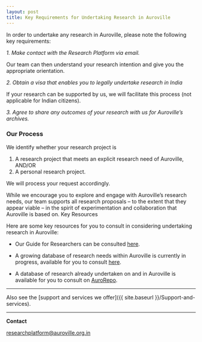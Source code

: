 ```yaml
---
layout: post
title: Key Requirements for Undertaking Research in Auroville
---
```


In order to undertake any research in Auroville, please note the following key requirements:

*1. Make contact with the Research Platform via email.*

Our team can then understand your research intention and give you the appropriate orientation.

*2. Obtain a visa that enables you to legally undertake research in India*

If your research can be supported by us, we will facilitate this process (not applicable for Indian citizens).

*3. Agree to share any outcomes of your research with us for Auroville’s archives.*

### Our Process

We identify whether your research project is

1. A research project that meets an explicit research need of Auroville, AND/OR
2. A personal research project.

We will process your request accordingly.

While we encourage you to explore and engage with Auroville’s research needs, our team supports all research proposals – to the extent that they appear viable – in the spirit of experimentation and collaboration that Auroville is based on.
Key Resources

Here are some key resources for you to consult in considering undertaking research in Auroville:

- Our Guide for Researchers can be consulted [here](https://google.com).

- A growing database of research needs within Auroville is currently in progress, available for you to consult [here](http://auroville-learning.net/what-you-can-do/research/).

- A database of research already undertaken on and in Auroville is available for you to consult on [AuroRepo](https://aurorepo.in).

---

Also see the [support and services we offer]({{ site.baseurl }}/Support-and-services).

---

**Contact**

<a href="mailto:researchplatform@auroville.org.in">researchplatform@auroville.org.in</a>
